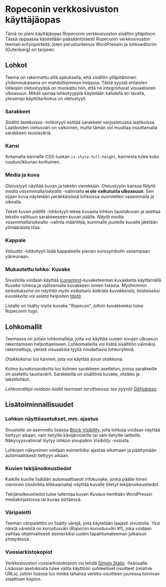 # Ropeconin verkkosivuston käyttäjäopas

Tämä on pieni käyttäjäopas Ropeconin verkkosivuston sisällön ylläpitoon. Tässä oppaassa käsitellään pääsääntöisesti Ropeconin verkkosivuston teeman erityispiirteitä, joten perustuntemus WordPressiin ja lohkoeditoriin (Gutenberg) on tarpeen.

## Lohkot

Teema on rakennettu sillä ajatuksella, että sisällön ylläpitäminen yhdenmukaisena on mahdollisimman helppoa. Tästä syystä erilaisten lohkojen oletustyylejä on muokattu niin, että ne integroituvat visuaaliseen ulkoasuun. Mikäli samaa lohkotyyppiä käytetään kahdella eri tavalla, yleisempi käyttötarkoitus on oletustyyli.

### Sarakkeet

*Sisältö laatikoissa* -lohkotyyli esittää sarakkeet varjostetuissa laatikoissa. Laatikoiden oletusväri on valkoinen, mutta tämän voi muuttaa muuttamalla sarakkeen taustaväriä.

### Kansi

Antamalla kannelle CSS-luokan `is-style-full-height`, kannesta tulee koko ruudun/ikkunan korkuinen.

### Media ja kuva

*Oletustyyli* näyttää kuvan ja tekstin vierekkäin. Oletustyylin kanssa *Näytä media vasemmalla/oikealla* -valinnalla **ei ole vaikutusta ulkoasuun**. Sen sijaan kuva näytetään peräkkäisissä lohkoissa vuorotellen vasemmalla ja oikealla.

*Teksti kuvan päällä* -lohkotyyli tekee kuvasta lohkon taustakuvan ja asettaa tekstin valittuun sarakkeeseen kuvan päälle. *Näytä media vasemmalla/oikealla* -valinta määrittää, kummalle puolelle kuvalle jätetään ylimääräistä tilaa.

### Kappale

*Valuutta* -lohkotyyli lisää kappaleelle pienen eurosymbolin vasempaan yläreunaan.

### Mukautettu lohko: Kuvake

Sivustolla voidaan käyttää [Iconsmind](https://iconsmind.com/)-kuvaketeeman kuvakkeita käyttämällä *Kuvake*-lohkoa ja valitsemalla kuvakkeen nimen listasta. *Myöhemmin tarkoituksena on näyttää myös esikatselu kaikista kuvakkeista, toistaiseksi kuvakkeita voi selata helpoiten [tästä](https://iconsmind.com/view_icons/).*

Listalle on lisätty myös kuvake "Ropecon", jolloin kuvakkeeksi tulee Ropeconin logo.

## Lohkomallit

Teemassa on joitain lohkomalleja, joita voi käyttää uusien sivujen ulkoasun rakentamisen helpottamiseen. Lohkomalleilla voi lisätä sisältöön valmiiksi rakennettuja, yleistä visuaalista tyyliä noudattavia lohkoryhmiä.

*Otsikkokansi* luo kannen, jota voi käyttää sivun otsikkona.

*Kolme kuvakesaraketta* luo kolmen sarakkeen asettelun, joissa sarakkeille on asetettu taustavärit. Sarakkeilla on sisältönä kuvake, otsikko ja tekstilohkot.

*Lohkomalleja voidaan lisätä teemaan tarvittaessa; tee pyyntö [GitHubissa](https://github.com/Ropecon/ropecon-www/issues/new).*

## Lisätoiminnallisuudet

### Lohkon näyttöasetukset, mm. ajastus

Sivustolle on asennettu lisäosa [Block Visibility](https://fi.wordpress.org/plugins/block-visibility/), jolla lohkoja voidaan näyttää tiettyyn aikaan, vain tietyille kävijärooleille tai vain tietyille laitteille. Näkyvyysvalinnat löytyy lohkon sivupalkin *Visibility* -osiosta.

Lohkojen näkyminen voidaan esimerkiksi ajastaa alkamaan ja päättymään automaattisesti tiettyyn aikaan.

### Kuvien tekijänoikeustiedot

Kaikille kuville lisätään automaattisesti infokuvake, jonka päälle hiiren vieminen (mobiililla klikkaamalla) näyttää kuvalle liitetyt tekijänoikeustiedot.

Tekijänoikeustiedot tulee tallentaa kuvan *Kuvaus*-kenttään WordPressin mediakirjastossa tai kuvaa siirtäessä.

### Väripaletti

Teeman väripalettiin on lisätty värejä, joita käytetään laajasti sivustolla. Yksi näistä väreistä on korostusväri (*Ropecon korostusväri #1*), joka voidaan vaihtaa ohjelmallisesti esimerkiksi uuden tapahtumateeman julkaisun yhteydessä.

### Vuosiarkistokopiot

Verkkosivuston vuosiarkistokopion voi tehdä [Simply Static](https://fi.wordpress.org/plugins/simply-static/) -lisäosalla. Lisäosan asetuksista tulee valita käyttöön suhteelliset osoitteet (relative URLs), jolloin lisäosa luo minkä tahansa verkko-osoitteen juuressa toimivan staattisen kopion.
